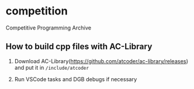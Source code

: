 # competition
Competitive Programming Archive

## How to build cpp files with AC-Library
1. Download AC-Library(https://github.com/atcoder/ac-library/releases) and put it in `/include/atcoder`

2. Run VSCode tasks and DGB debugs if necessary